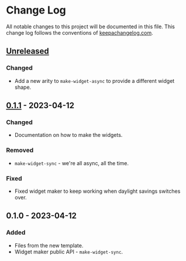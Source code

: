# Change Log
All notable changes to this project will be documented in this file. This change log follows the conventions of [keepachangelog.com](http://keepachangelog.com/).

## [Unreleased]
### Changed
- Add a new arity to `make-widget-async` to provide a different widget shape.

## [0.1.1] - 2023-04-12
### Changed
- Documentation on how to make the widgets.

### Removed
- `make-widget-sync` - we're all async, all the time.

### Fixed
- Fixed widget maker to keep working when daylight savings switches over.

## 0.1.0 - 2023-04-12
### Added
- Files from the new template.
- Widget maker public API - `make-widget-sync`.

[Unreleased]: https://github.com/rtroberts/d2-armor-dups/compare/0.1.1...HEAD
[0.1.1]: https://github.com/rtroberts/d2-armor-dups/compare/0.1.0...0.1.1
